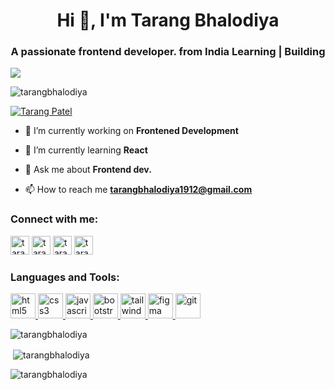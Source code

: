 <h1 align="center">Hi 👋, I'm Tarang Bhalodiya</h1>
<h3 align="center">A passionate frontend developer. from India Learning | Building</h3>

<img align="center" src="https://jusmarktech.com/public/a/images/pages/web_development.gif">
<br>
<p align="left"> <img src="https://komarev.com/ghpvc/?username=tarangbhalodiya&label=Profile%20views&color=0e75b6&style=flat" alt="tarangbhalodiya" /> </p>

<p align="left"> <a href="https://twitter.com/_TarangPatel_" target="blank"><img src="https://img.shields.io/twitter/follow/Tarang Patel?logo=twitter&style=for-the-badge" alt="Tarang Patel" /></a> </p>

- 🔭 I’m currently working on **Frontened Development**

- 🌱 I’m currently learning **React**

- 💬 Ask me about **Frontend dev.**

- 📫 How to reach me **tarangbhalodiya1912@gmail.com**

<h3 align="left">Connect with me:</h3>
<p align="left">
<a href="https://twitter.com/_TarangPatel_" target="blank"><img src="https://img.shields.io/badge/Twitter-1DA1F2?style=for-the-badge&logo=twitter&logoColor=white" alt="tarang bhalodiya" height="30" /></a>
<a href="https://linkedin.com/in/tarang-bhalodiya-4aa57b23b" target="blank"><img src="https://img.shields.io/badge/LinkedIn-0077B5?style=for-the-badge&logo=linkedin&logoColor=white" alt="tarang-bhalodiya" height="30"  /></a>
<a href="https://www.facebook.com/tarang.bhalodiya.37" target="blank"><img src="https://img.shields.io/badge/Facebook-1877F2?style=for-the-badge&logo=facebook&logoColor=white" alt="tarang bhalodiya" height="30"  /></a>
<a href="https://instagram.com/tarang_patel______" target="blank"><img src="https://img.shields.io/badge/Instagram-E4405F?style=for-the-badge&logo=instagram&logoColor=white" alt="tarang_patel______" height="30" /></a>
</p>

<h3 align="left">Languages and Tools:</h3>
<p align="left">
 <a href="https://www.w3.org/html/" target="_blank" rel="noreferrer"> <img src="https://img.shields.io/badge/HTML5-E34F26?style=for-the-badge&logo=html5&logoColor=white" alt="html5" height="40"/> </a> 
  <a href="https://www.w3schools.com/css/" target="_blank" rel="noreferrer"> <img src="https://img.shields.io/badge/CSS3-1572B6?style=for-the-badge&logo=css3&logoColor=white" alt="css3" height="40"/> </a> 
  <a href="https://developer.mozilla.org/en-US/docs/Web/JavaScript" target="_blank" rel="noreferrer"> <img src="https://img.shields.io/badge/JavaScript-323330?style=for-the-badge&logo=javascript&logoColor=F7DF1E" alt="javascript" height="40"/> </a> 
   <a href="https://getbootstrap.com" target="_blank" rel="noreferrer"> <img src="https://img.shields.io/badge/Bootstrap-563D7C?style=for-the-badge&logo=bootstrap&logoColor=white" alt="bootstrap" height="40"/> </a> 
    <a href="https://tailwindcss.com/" target="_blank" rel="noreferrer"> <img src="https://img.shields.io/badge/Tailwind_CSS-38B2AC?style=for-the-badge&logo=tailwind-css&logoColor=white" alt="tailwind" height="40"/> </a>
  <a href="https://www.figma.com/" target="_blank" rel="noreferrer"> <img src="https://img.shields.io/badge/Figma-F24E1E?style=for-the-badge&logo=figma&logoColor=white" alt="figma" height="40"/> </a> 
  <a href="https://git-scm.com/" target="_blank" rel="noreferrer"> <img src="https://img.shields.io/badge/GIT-E44C30?style=for-the-badge&logo=git&logoColor=white" alt="git" height="40"/> </a> 
 </p>

<p><img align="center" src="https://github-readme-stats.vercel.app/api/top-langs?username=tarangbhalodiya&show_icons=true&locale=en&theme=dark&layout=compact" alt="tarangbhalodiya" /></p>

<p>&nbsp;<img align="center" src="https://github-readme-stats.vercel.app/api?username=tarangbhalodiya&show_icons=true&locale=en&theme=dark" alt="tarangbhalodiya" /></p>

<p><img align="center" src="https://github-readme-streak-stats.herokuapp.com/?user=tarangbhalodiya&theme=dark&" alt="tarangbhalodiya" /></p>
